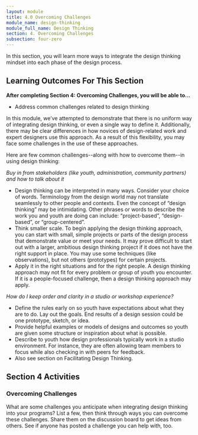 ```yaml
---
layout: module
title: 4.0 Overcoming Challenges
module_name: design-thinking
module_full_name: Design Thinking
section: 4. Overcoming Challenges
subsection: four-zero
---
```


In this section, you will learn more ways to integrate the design thinking mindset into each phase of the design process.

## Learning Outcomes For This Section

**After completing Section 4: Overcoming Challenges, you will be able to...**
<ul class="fancy">
  <li>Address common challenges related to design thinking</li>
</ul>

In this module, we’ve attempted to demonstrate that there is no uniform way of integrating design thinking, or even a single way to define it. Additionally, there may be clear differences in how novices of design-related work and expert designers use this approach. As a result of this flexibility, you may face some challenges in the use of these approaches.  

Here are few common challenges--along with how to overcome them--in using design thinking:  

*Buy in from stakeholders (like youth, administration, community partners) and how to talk about it*
- Design thinking can be interpreted in many ways. Consider your choice of words. Terminology from the design world may not translate seamlessly to other people and contexts. Even the concept of “design thinking” may be intimidating. Other phrases or words to describe the work you and youth are doing can include: “project-based”, “design-based”, or “group-centered”.   
- Think smaller scale. To begin applying the design thinking approach, you can start with small, simple projects or parts of the design process that demonstrate value or meet your needs. It may prove difficult to start out with a larger, ambitious design thinking project if it does not have the right support in place. You may use some techniques (like observations), but not others (prototypes) for certain projects.   
- Apply it in the right situations and for the right people. A design thinking approach may not fit for every problem or group of youth you encounter. If it is a people-focused challenge, then a design thinking approach may apply.   

*How do I keep order and clarity in a studio or workshop experience?*  
- Define the rules early on so youth have expectations about what they are to do. Lay out the goals. End results of a design session could be one prototype, sketch, or idea.  
- Provide helpful examples or models of designs and outcomes so youth are given some structure or inspiration about what is possible.  
- Describe to youth how design professionals typically work in a studio environment. For instance, they are often allowing team members to focus while also checking in with peers for feedback. 
- Also see section on Facilitating Design Thinking.

## Section 4 Activities

### Overcoming Challenges
What are some challenges you anticipate when integrating design thinking into your programs? List a few, then think through ways you can overcome these challenges. Share them on the discussion board to get ideas from others. See if anyone has posted a challenge you can help with, too.
